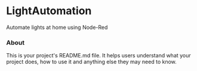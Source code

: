 LightAutomation
===============

Automate lights at home using Node-Red

### About

This is your project's README.md file. It helps users understand what your
project does, how to use it and anything else they may need to know.